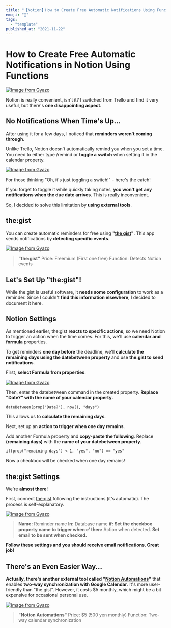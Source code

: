 ```yaml
---
title: "【Notion】How to Create Free Automatic Notifications Using Functions"
emoji: "🤖"
tags:
  - "template"
published_at: "2021-11-22"
---
```


# How to Create Free Automatic Notifications in Notion Using Functions

[![Image from Gyazo](https://i.gyazo.com/e3e188f6c332d548eae437e39be4a807.png)](https://gyazo.com/e3e188f6c332d548eae437e39be4a807)

Notion is really convenient, isn't it? I switched from Trello and find it very useful, but there's **one disappointing aspect.**

## No Notifications When Time's Up...

After using it for a few days, I noticed that **reminders weren't coming through**.

Unlike Trello, Notion doesn't automatically remind you when you set a time. You need to either type /remind or **toggle a switch** when setting it in the calendar property.

[![Image from Gyazo](https://i.gyazo.com/7fcf5777053ff01cb2eb4efcea5cbd4c.png)](https://gyazo.com/7fcf5777053ff01cb2eb4efcea5cbd4c)

For those thinking "Oh, it's just toggling a switch!" - here's the catch!

If you forget to toggle it while quickly taking notes, **you won't get any notifications when the due date arrives**. This is really inconvenient.

So, I decided to solve this limitation by **using external tools**.

## the:gist

You can create automatic reminders for free using **"[the gist](https://www.thegist.so)"**. This app sends notifications by **detecting specific events**.

[![Image from Gyazo](https://i.gyazo.com/adeaa61701d46a54986681e355701023.png)](https://gyazo.com/adeaa61701d46a54986681e355701023)

> **"the:gist"**
> Price: Freemium (First one free)
> Function: Detects Notion events

## Let's Set Up "the:gist"!

While the:gist is useful software, it **needs some configuration** to work as a reminder. Since I couldn't **find this information elsewhere**, I decided to document it here.

## Notion Settings

As mentioned earlier, the:gist **reacts to specific actions**, so we need Notion to trigger an action when the time comes. For this, we'll use **calendar and formula** properties.

To get reminders **one day before** the deadline, we'll **calculate the remaining days using the datebetween property** and use **the:gist to send notifications**.

First, **select Formula from properties**.

[![Image from Gyazo](https://i.gyazo.com/2c0fcdd9827bfc48dc9b431178fdbb8a.png)](https://gyazo.com/2c0fcdd9827bfc48dc9b431178fdbb8a)

Then, enter the datebetween command in the created property. **Replace "Date?" with the name of your calendar property.**

```
dateBetween(prop("Date?"), now(), "days")
```

This allows us to **calculate the remaining days**.

Next, set up an **action to trigger when one day remains**.

Add another Formula property and **copy-paste the following**. Replace **(remaining days)** with the **name of your datebetween property**.

```
if(prop("remaining days") < 1, "yes", "no") == "yes"
```

Now a checkbox will be checked when one day remains!

## **the:gist Settings**

We're **almost there**!

First, connect [the:gist](https://app.thegist.so/) following the instructions (it's automatic). The process is self-explanatory.

[![Image from Gyazo](https://i.gyazo.com/05aa0cf1bf34499e55102532c4f700ea.png)](https://gyazo.com/05aa0cf1bf34499e55102532c4f700ea)

> **Name:** Reminder name
> **In:** Database name
> **if: Set the checkbox property name to trigger when ✅**
> **then:** Action when detected. **Set email to be sent when checked.**

**Follow these settings and you should receive email notifications. Great job!**

## There's an Even Easier Way...

**Actually, there's another external tool called "[Notion Automations](https://notion-automations.com/calendar/)"** that enables **two-way synchronization with Google Calendar**. It's more user-friendly than "the:gist". However, it costs $5 monthly, which might be a bit expensive for occasional personal use.

[![Image from Gyazo](https://i.gyazo.com/9c06dc485dfeef48bc92a8efcdde705d.png)](https://gyazo.com/9c06dc485dfeef48bc92a8efcdde705d)

> **"Notion Automations"**
> Price: $5 (500 yen monthly)
> Function: Two-way calendar synchronization

##

